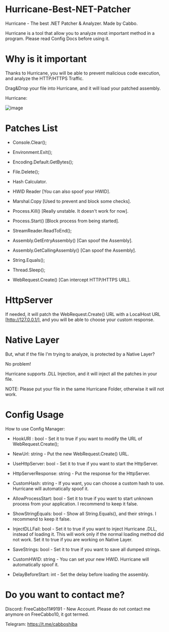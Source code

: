 # Hurricane-Best-NET-Patcher
Hurricane - The best .NET Patcher &amp; Analyzer. Made by Cabbo.

Hurricane is a tool that allow you to analyze most important method in a program. Please read Config Docs before using it.

# Why is it important

Thanks to Hurricane, you will be able to prevent malicious code execution, and analyze the HTTP/HTTPS Traffic.

Drag&Drop your file into Hurricane, and it will load your patched assembly.

Hurricane:

![image](https://user-images.githubusercontent.com/92642446/216778443-f27ba51c-97e4-4267-b96f-7c3ac4426d77.png)

# Patches List

- Console.Clear();

- Environment.Exit();

- Encoding.Default.GetBytes();

- File.Delete();

- Hash Calculator.

- HWID Reader [You can also spoof your HWID].

- Marshal.Copy [Used to prevent and block some checks].

- Process.Kill() [Really unstable. It doesn't work for now].

- Process.Start() [Block process from being started].

- StreamReader.ReadToEnd();

- Assembly.GetEntryAssembly() [Can spoof the Assembly].

- Assembly.GetCallingAssembly() [Can spoof the Assembly].

- String.Equals();

- Thread.Sleep();

- WebRequest.Create() [Can intercept HTTP/HTTPS URL].

# HttpServer

If needed, it will patch the WebRequest.Create() URL with a LocalHost URL [http://127.0.0.1/], and you will be able to choose your custom response.

# Native Layer

But, what if the file I'm trying to analyze, is protected by a Native Layer?

No problem!

Hurricane supports .DLL Injection, and it will inject all the patches in your file.

NOTE: Please put your file in the same Hurricane Folder, otherwise it will not work.

# Config Usage

How to use Config Manager:

- HookURl : bool - Set it to true if you want to modify the URL of WebRequest.Create();

- NewUrl: string - Put the new WebRequest.Create() URL.

- UseHttpServer: bool - Set it to true if you want to start the HttpServer.

- HttpServerResponse: string - Put the response for the HttpServer.

- CustomHash: string - If you want, you can choose a custom hash to use. Hurricane will automatically spoof it.

- AllowProcessStart: bool - Set it to true if you want to start unknown process from your application. I recommend to keep it false.

- ShowStringEquals: bool - Show all String.Equals(), and their strings. I recommend to keep it false.

- InjectDLLFail: bool - Set it to true if you want to inject Hurricane .DLL, instead of loading it. This will work only if the normal loading method did not work. Set it to true if you are working on Native Layer.

- SaveStrings: bool - Set it to true if you want to save all dumped strings.

- CustomHWID: string - You can set your new HWID. Hurricane will automatically spoof it.

- DelayBeforeStart: int - Set the delay before loading the assembly.


# Do you want to contact me?

Discord: FreeCabbo11#9191 - New Account. Please do not contact me anymore on FreeCabbo10, it got termed.

Telegram: https://t.me/cabboshiba
